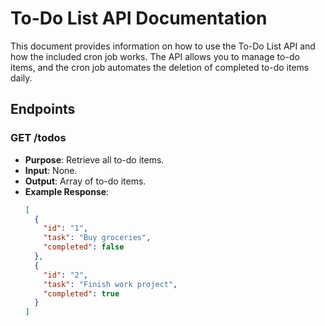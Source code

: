 # To-Do List API Documentation

This document provides information on how to use the To-Do List API and how the included cron job works. The API allows you to manage to-do items, and the cron job automates the deletion of completed to-do items daily.

## Endpoints

### GET /todos
- **Purpose**: Retrieve all to-do items.
- **Input**: None.
- **Output**: Array of to-do items.
- **Example Response**:
  ```json
  [
    {
      "id": "1",
      "task": "Buy groceries",
      "completed": false
    },
    {
      "id": "2",
      "task": "Finish work project",
      "completed": true
    }
  ]
